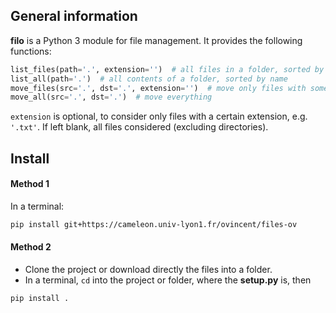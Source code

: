 ## General information

**filo** is a Python 3 module for file management. It provides the following functions:

```python
list_files(path='.', extension='')  # all files in a folder, sorted by name
list_all(path='.')  # all contents of a folder, sorted by name
move_files(src='.', dst='.', extension='')  # move only files with some suffix
move_all(src='.', dst='.')  # move everything
```
`extension` is optional, to consider only files with a certain extension, e.g. `'.txt'`. If left blank, all files considered (excluding directories).

## Install

#### Method 1

In a terminal:
```bash
pip install git+https://cameleon.univ-lyon1.fr/ovincent/files-ov
```

#### Method 2

- Clone the project or download directly the files into a folder.
- In a terminal, `cd` into the project or folder, where the __setup.py__ is, then
```bash
pip install .
```
